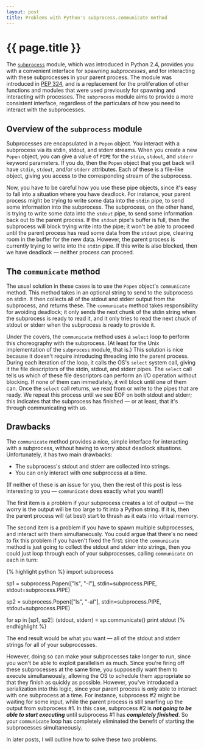 ```yaml
---
layout: post
title: Problems with Python's subprocess.communicate method
---
```


# {{ page.title }}

The [`subprocess`](http://docs.python.org/library/subprocess.html)
module, which was introduced in Python 2.4, provides you with a
convenient interface for spawning *subprocesses*, and for interacting
with these subprocesses in your parent process.  The module was
introduced in [PEP 324](http://www.python.org/dev/peps/pep-0324/), and
is a replacement for the proliferation of other functions and modules
that were used previously for spawning and interacting with processes.
The `subprocess` module aims to provide a more consistent interface,
regardless of the particulars of how you need to interact with the
subprocesses.

## Overview of the `subprocess` module

Subprocesses are encapsulated in a `Popen` object.  You interact with
a subprocess via its stdin, stdout, and stderr streams.  When you
create a new `Popen` object, you can give a value of `PIPE` for the
`stdin`, `stdout`, and `stderr` keyword parameters.  If you do, then
the `Popen` object that you get back will have `stdin`, `stdout`,
and/or `stderr` attributes.  Each of these is a file-like object,
giving you access to the corresponding stream of the subprocess.

Now, you have to be careful how you use these pipe objects, since it's
easy to fall into a situation where you have deadlock.  For instance,
your parent process might be trying to write some data into the
`stdin` pipe, to send some information into the subprocess.  The
subprocess, on the other hand, is trying to write some data into the
`stdout` pipe, to send some information back out to the parent
process.  If the `stdout` pipe's buffer is full, then the subprocess
will block trying write into the pipe; it won't be able to proceed
until the parent process has read some data from the `stdout` pipe,
clearing room in the buffer for the new data.  However, the parent
process is currently trying to write into the `stdin` pipe.  If this
write is also blocked, then we have deadlock — neither process can
proceed.

## The `communicate` method

The usual solution in these cases is to use the `Popen` object's
`communicate` method.  This method takes in an optional string to send
to the subprocess on stdin.  It then collects all of the stdout and
stderr output from the subprocess, and returns these.  The
`communicate` method takes responsibility for avoiding deadlock; it
only sends the next chunk of the stdin string when the subprocess is
ready to read it, and it only tries to read the next chuck of stdout
or stderr when the subprocess is ready to provide it.

Under the covers, the `communicate` method uses a `select` loop to
perform this choreography with the subprocess.  (At least for the Unix
implementation of the `subprocess` module, that is.)  This solution is
nice because it doesn't require introducing threading into the parent
process.  During each iteration of the loop, it calls the OS's
`select` system call, giving it the file descriptors of the stdin,
stdout, and stderr pipes.  The `select` call tells us which of these
file descriptors can perform an I/O operation without blocking.  If
none of them can immediately, it will block until one of them can.
Once the `select` call returns, we read from or write to the pipes
that are ready.  We repeat this process until we see EOF on both
stdout and stderr; this indicates that the subprocess has finished —
or at least, that it's through communicating with us.

## Drawbacks

The `communicate` method provides a nice, simple interface for
interacting with a subprocess, without having to worry about deadlock
situations.  Unfortunately, it has two main drawbacks:

* The subprocess's stdout and stderr are collected into strings.
* You can only interact with one subprocess at a time.

(If neither of these is an issue for you, then the rest of this post
is less interesting to you — `communicate` does exactly what you
want!)

The first item is a problem if your subprocess creates a lot of output
— the worry is the output will be too large to fit into a Python
string.  If it is, then the parent process will (at best) start to
thrash as it eats into virtual memory.

The second item is a problem if you have to spawn multiple
subprocesses, and interact with them simultaneously.  You could argue
that there's no need to fix this problem if you haven't fixed the
first: since the `communicate` method is just going to collect the
stdout and stderr into strings, then you could just loop through each
of your subprocesses, calling `communicate` on each in turn:

{% highlight python %}
import subprocess

sp1 = subprocess.Popen(["ls", "-l"],
                       stdin=subprocess.PIPE,
                       stdout=subprocess.PIPE)

sp2 = subprocess.Popen(["ls", "-al"],
                       stdin=subprocess.PIPE,
                       stdout=subprocess.PIPE)

for sp in [sp1, sp2]:
    (stdout, stderr) = sp.communicate()
    print stdout
{% endhighlight %}

The end result would be what you want — all of the stdout and stderr
strings for all of your subprocesses.

However, doing so can make your subprocesses take longer to run, since
you won't be able to exploit parallelism as much.  Since you're firing
off these subprocesses at the same time, you supposedly want them to
execute simultaneously, allowing the OS to schedule them appropriate
so that they finish as quickly as possible.  However, you've
introduced a serialization into this logic, since your parent process
is only able to interact with one subprocess at a time.  For instance,
subprocess #2 might be waiting for some input, while the parent
process is still snarfing up the output from subprocess #1.  In this
case, subprocess #2 is ***not going to be able to start executing***
until subprocess #1 has ***completely finished***.  So your
`communicate` loop has completely eliminated the benefit of starting
the subprocesses simultaneously.

In later posts, I will outline how to solve these two problems.
